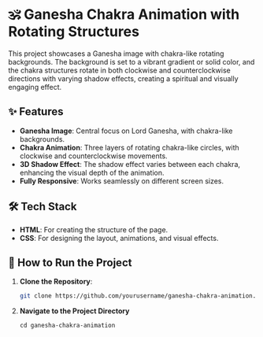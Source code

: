 # 🕉️ Ganesha Chakra Animation with Rotating Structures

This project showcases a Ganesha image with chakra-like rotating backgrounds. The background is set to a vibrant gradient or solid color, and the chakra structures rotate in both clockwise and counterclockwise directions with varying shadow effects, creating a spiritual and visually engaging effect.

## ✨ Features

- **Ganesha Image**: Central focus on Lord Ganesha, with chakra-like backgrounds.
- **Chakra Animation**: Three layers of rotating chakra-like circles, with clockwise and counterclockwise movements.
- **3D Shadow Effect**: The shadow effect varies between each chakra, enhancing the visual depth of the animation.
- **Fully Responsive**: Works seamlessly on different screen sizes.

## 🛠️ Tech Stack

- **HTML**: For creating the structure of the page.
- **CSS**: For designing the layout, animations, and visual effects.

## 🚀 How to Run the Project

1. **Clone the Repository**:
   ```bash
   git clone https://github.com/yourusername/ganesha-chakra-animation.git
   ```

2. **Navigate to the Project Directory**
   ```
   cd ganesha-chakra-animation
